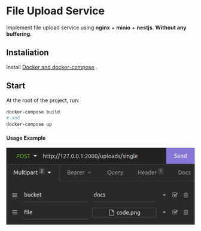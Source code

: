 # File Upload Service

Implement file upload service using **nginx** + **minio** + **nestjs**.
**Without any buffering.**

## Instaliation

Install [Docker and docker-compose](https://www.docker.com/) .

## Start

At the root of the project, run:

```bash
docker-compose build
# and
docker-compose up
```


#### Usage Example 

![example request](example.png)

